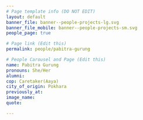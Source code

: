 ```yaml
---
# Page template info (DO NOT EDIT)
layout: default
banner_file: banner--people-projects-lg.svg
banner_file_mobile: banner--people-projects-sm.svg
people_page: true

# Page link (Edit this)
permalink: people/pabitra-gurung

# People Carousel and Page (Edit this)
name: Pabitra Gurung
pronouns: She/Her
alumni: 
cop: Caretaker(Aaya)
city_of_origin: Pokhara
previously_at: 
image_name:
quote: 

---
```

